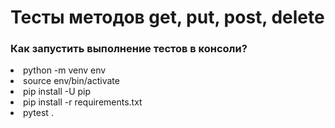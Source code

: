 # Тесты методов get, put, post, delete 

<h3>Как запустить выполнение тестов в консоли?</h3>
<li>python -m venv env</li>
<li>source env/bin/activate</li>
<li>pip install -U pip</li>
<li>pip install -r requirements.txt</li>
<li>pytest .</li>